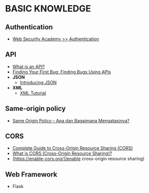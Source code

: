 # BASIC KNOWLEDGE

## Authentication
- [Web Security Academy >> Authentication](https://portswigger.net/web-security/authentication)

## API
- [What is an API?](https://www.youtube.com/watch?v=s7wmiS2mSXY)
- [Finding Your First Bug: Finding Bugs Using APIs](https://www.youtube.com/watch?v=yCUQBc2rY9Y)
- **JSON**
  - [Introducing JSON](https://www.json.org/json-en.html)
- **XML**
  - [XML Tutorial](https://www.tutorialspoint.com/xml/index.htm)

## Same-origin policy
- [Same Origin Policy – Apa dan Bagaimana Mengatasinya?](https://jagowebdev.com/same-origin-policy-apa-dan-bagaimana-mengatasinya/)

## CORS
- [Complete Guide to Cross-Origin Resource Sharing (CORS)](https://www.keycdn.com/support/cors)
- [What is CORS (Cross-Origin Resource Sharing)?](https://www.educative.io/blog/getting-started-cors)
- [https://enable-cors.org/](enable cross-origin resource sharing)

## Web Framework
- Flask

